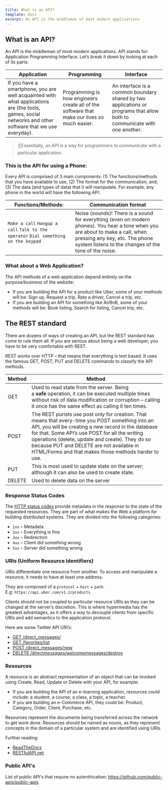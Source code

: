 ```yaml
---
title: What is an API?
template: docs
excerpt: An API is the middleman of most modern applications
---
```


<!--StartFragment-->

## What is an API?

An API is the middleman of most modern applications. API stands for: Application Programming Interface. Let’s break it down by looking at each of its parts:

| **Application**                                                                                                                                           | **Programming**                                                                             | **Interface**                                                                                                             |
| --------------------------------------------------------------------------------------------------------------------------------------------------------- | ------------------------------------------------------------------------------------------- | ------------------------------------------------------------------------------------------------------------------------- |
| If you have a smartphone, you are well acquainted with what applications are (the tools, games, social networks and other software that we use everyday). | Programming is how engineers create all of the software that make our lives so much easier. | An interface is a common boundary shared by two applications or programs that allow both to communicate with one another. |

> ☝Essentially, an API is a way for programmers to communicate with a particular application.

### [](https://content.breatheco.de/en/lesson/understanding-rest-apis#this-is-the-api-for-using-a-phone)This is the API for using a Phone:

Every API is comprised of 3 main components: (1) The functions/methods that you have available to use, (2) The format for the communication, and, (3) The data (and types of data) that it will manipulate. For example, any phone in the world will have the following API:

| **Functions/Methods:**                                                              | **Communication format**                                                                                                                                                                                                  |
| ----------------------------------------------------------------------------------- | ------------------------------------------------------------------------------------------------------------------------------------------------------------------------------------------------------------------------- |
| `Make a call` `Hangup a call` `Talk to the operator` `Dial something on the keypad` | Noise (sounds)! There is a sound for everything (even on modern phones). You hear a tone when you are about to make a call, when pressing any key, etc. The phone system listens to the changes of the tone of the noise. |

### [](https://content.breatheco.de/en/lesson/understanding-rest-apis#what-about-a-web-application)What about a Web Application?

The API methods of a web application depend entirely on the purpose/business of the website:

-   If you are building the API for a product like Uber, some of your methods will be: Sign up, Request a trip, Rate a driver, Cancel a trip, etc.
-   If you are building an API for something like AirBnB, some of your methods will be: Book listing, Search for listing, Cancel trip, etc.

## [](https://content.breatheco.de/en/lesson/understanding-rest-apis#the-rest-standard)The REST standard

There are dozens of ways of creating an API, but the REST standard has come to rule them all. If you are serious about being a web developer, you have to be very comfortable with REST.

REST works over HTTP – that means that everything is text based. It uses the famous GET, POST, PUT and DELETE commands to classify the API methods.

| **Method** | **Method**                                                                                                                                                                                                                                                                                                                                                        |
| ---------- | ----------------------------------------------------------------------------------------------------------------------------------------------------------------------------------------------------------------------------------------------------------------------------------------------------------------------------------------------------------------- |
| GET        | Used to read state from the server. Being a **safe** operation, it can be executed multiple times without risk of data modification or corruption – calling it once has the same effect as calling it ten times.                                                                                                                                                  |
| POST       | The REST purists use post only for creation. That means that every-time you POST something into an API, you will be creating a new record in the database for that. Some API’s use POST for all the writing operations (delete, update and create). They do so because PUT and DELETE are not available in HTML/Forms and that makes those methods harder to use. |
| PUT        | This is most used to update state on the server; although it can also be used to create state.                                                                                                                                                                                                                                                                    |
| DELETE     | Used to delete data on the server                                                                                                                                                                                                                                                                                                                                 |

### [](https://content.breatheco.de/en/lesson/understanding-rest-apis#response-status-codes)Response Status Codes

The [HTTP status codes](https://www.w3.org/Protocols/rfc2616/rfc2616-sec10.html) provide metadata in the response to the state of the requested resources. They are part of what makes the Web a platform for building distributed systems. They are divided into the following categories:

-   `1xx` – Metadata
-   `2xx` – Everything is fine
-   `3xx` – Redirection
-   `4xx` – Client did something wrong
-   `5xx` – Server did something wrong

### [](https://content.breatheco.de/en/lesson/understanding-rest-apis#uris-uniform-resource-identifiers)URIs (Uniform Resource Identifiers)

URIs differentiate one resource from another. To access and manipulate a resource, it needs to have at least one address.

They are composed of a `protocol` + `host` + `path`. E.g: `https://api.uber.com/v1.2/products`

Clients should not be coupled to particular resource URIs as they can be changed at the server’s discretion. This is where hypermedia has the greatest advantages, as it offers a way to decouple clients from specific URIs and add semantics to the application protocol.

Here are some Twitter API URI’s:

-   [GET /direct_messages/](https://developer.twitter.com/en/docs/direct-messages/sending-and-receiving/api-reference/list-events.html)
-   [GET /favorites/list](https://developer.twitter.com/en/docs/tweets/post-and-engage/api-reference/get-favorites-list)
-   [POST /direct_messages/new](https://developer.twitter.com/en/docs/api-reference-index)
-   [DELETE /direct*messages/welcome*messages/destroy](https://developer.twitter.com/en/docs/tweets/post-and-engage/api-reference/post-statuses-destroy-id.html)

### [](https://content.breatheco.de/en/lesson/understanding-rest-apis#resources)Resources

A resource is an abstract representation of an object that can be invoked using Create, Read, Update or Delete with your API, for example:

-   If you are building the API of an e-learning application, resources could include: a student, a course, a class, a topic, a teacher.
-   If you are building an e-Commerce API, they could be: Product, Category, Order, Client, Purchase, etc.

Resources represent the documents being transferred across the network to get work done. Resources should be named as nouns, as they represent concepts in the domain of a particular system and are identified using URIs.

Further reading:

-   [ReadTheDocs](https://restful-api-design.readthedocs.io/en/latest/resources.html)
-   [RESTfulAPI.net](https://restfulapi.net/)

### [](https://content.breatheco.de/en/lesson/understanding-rest-apis#public-apis)Public API's

List of public API's that require no autenthication: <https://github.com/public-apis/public-apis>

<!--EndFragment-->
